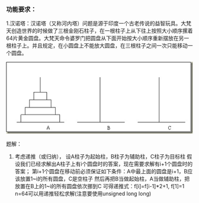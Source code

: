 ### 功能要求：

1.汉诺塔：汉诺塔（又称河内塔）问题是源于印度一个古老传说的益智玩具。大梵天创造世界的时候做了三根金刚石柱子，在一根柱子上从下往上按照大小顺序摞着64片黄金圆盘。大梵天命令婆罗门把圆盘从下面开始按大小顺序重新摆放在另一根柱子上。并且规定，在小圆盘上不能放大圆盘，在三根柱子之间一次只能移动一个圆盘。

![](./hanoi.jpg)

题解：
1. 考虑递推（或归纳）， 设A柱子为起始柱，B柱子为辅助柱，C柱子为目标柱
    假设我们已经求解出A柱子上有i个圆盘时的答案，现在需要求解有i+1个圆盘时的答案；
    第i+1个圆盘在移动前必须保证如下条件：A中最上面的圆盘是i+1，B应该放置1~i的所有圆盘，C是空柱子
    然后再把B当做起始柱，A当做辅助柱，把放置在B上的1~i的所有圆盘依次挪到C
    可得递推式：f[i]=f[i-1]*2+1, f[1]=1
    n=64可以用递推轻松求解(注意要使用unsigned long long)
